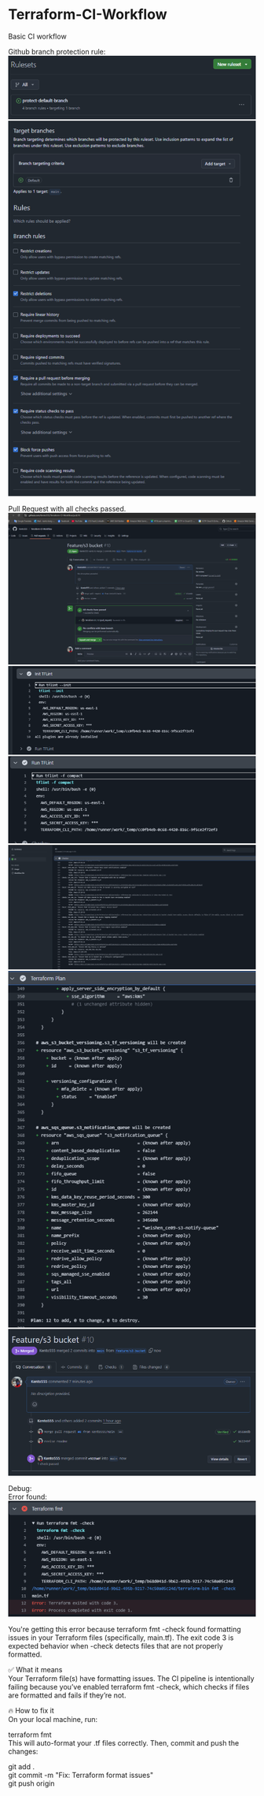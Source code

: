 # Terraform-CI-Workflow
Basic CI workflow

Github branch protection rule:   
![alt text](image-3.png)   
![![alt text](image-2.png)](image-1.png)   

Pull Request with all checks passed.
![alt text](image-4.png)   
![alt text](image-6.png)    
![alt text](image-7.png)   
![alt text](image-5.png)   
![alt text](image-8.png)   
![alt text](image-9.png)   


Debug:   
Error found:   
![alt text](image.png)
   
You're getting this error because terraform fmt -check found formatting issues in your Terraform files (specifically, main.tf).
The exit code 3 is expected behavior when -check detects files that are not properly formatted.
   
✅ What it means   
Your Terraform file(s) have formatting issues. The CI pipeline is intentionally failing because you’ve enabled terraform fmt -check, which checks if files are formatted and fails if they’re not.
   
🔥 How to fix it   
On your local machine, run:
   
terraform fmt     
This will auto-format your .tf files correctly. Then, commit and push the changes:
   
git add .   
git commit -m "Fix: Terraform format issues"   
git push origin <your-branch>  